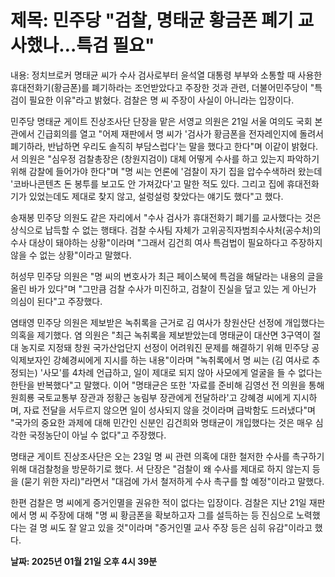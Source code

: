 # **제목: 민주당 "검찰, 명태균 황금폰 폐기 교사했나…특검 필요"**

  내용: 정치브로커 명태균 씨가 수사 검사로부터 윤석열 대통령 부부와 소통할 때 사용한 휴대전화기(황금폰)를 폐기하라는 조언받았다고 주장한 것과 관련, 더불어민주당이 "특검이 필요한 이유"라고 밝혔다. 검찰은 명 씨 주장이 사실이 아니라는 입장이다.

민주당 명태균 게이트 진상조사단 단장을 맡은 서영교 의원은 21일 서울 여의도 국회 본관에서 긴급회의를 열고 "어제 재판에서 명 씨가 '검사가 황금폰을 전자레인지에 돌려서 폐기하라, 반납하면 우리도 솔직히 부담스럽다'는 말을 했다고 한다"며 이같이 밝혔다. 서 의원은 "심우정 검찰총장은 (창원지검이) 대체 어떻게 수사를 하고 있는지 파악하기 위해 감찰에 들어가야 한다"며 "명 씨는 언론에 '검찰이 자기 집을 압수수색하러 왔는데 '코바나콘텐츠 돈 봉투를 보고도 안 가져갔다'고 말한 적도 있다. 그리고 집에 휴대전화기가 있었는데도 제대로 찾지 않고, 설렁설렁 찾았다는 얘기도 했다"고 했다.

송재봉 민주당 의원도 같은 자리에서 "수사 검사가 휴대전화기 폐기를 교사했다는 것은 상식으로 납득할 수 없는 행태다. 검찰 수사팀 자체가 고위공직자범죄수사처(공수처)의 수사 대상이 돼야하는 상황"이라며 "그래서 김건희 여사 특검법이 필요하다고 주장하지 않을 수 없는 상황"이라고 말했다.

허성무 민주당 의원은 "명 씨의 변호사가 최근 페이스북에 특검을 해달라는 내용의 글을 올린 바가 있다"며 "그만큼 검찰 수사가 미진하고, 검찰이 진실을 덮고 있는 게 아닌가 의심이 된다"고 주장했다.

염태영 민주당 의원은 제보받은 녹취록을 근거로 김 여사가 창원산단 선정에 개입했다는 의혹을 제기했다. 염 의원은 "최근 녹취록을 제보받았는데 명태균이 대산면 3구역이 절대 농지로 지정돼 창원 국가산업단지 선정이 어려워진 문제를 해결하기 위해 민주당 공익제보자인 강혜경씨에게 지시를 하는 내용"이라며 "녹취록에서 명 씨는 (김 여사로 추정되는) '사모'를 4차례 언급하고, 일이 제대로 되지 않아 사모에게 얼굴을 들 수 없다는 한탄을 반복했다"고 말했다. 이어 "명태균은 또한 '자료를 준비해 김영선 전 의원을 통해 원희룡 국토교통부 장관과 정황근 농림부 장관에게 전달하라'고 강혜경 씨에게 지시하며, 자료 전달을 서두르지 않으면 일이 성사되지 않을 것이라며 급박함도 드러냈다"며 "국가의 중요한 과제에 대해 민간인 신분인 김건희와 명태균이 개입했다는 것은 매우 심각한 국정농단이 아닐 수 없다"고 주장했다.

명태균 게이트 진상조사단은 오는 23일 명 씨 관련 의혹에 대한 철저한 수사를 촉구하기 위해 대검찰청을 방문하기로 했다. 서 단장은 "검찰이 왜 수사를 제대로 하지 않는지 등을 (묻기 위한 자리)"라면서 "대검에 가서 철저하게 수사 촉구를 할 예정"이라고 말했다.

한편 검찰은 명 씨에게 증거인멸을 권유한 적이 없다는 입장이다. 검찰은 지난 21일 재판에서 명 씨 주장에 대해 "명 씨 황금폰을 확보하고자 그를 설득하는 등 진심으로 노력했다는 걸 명 씨도 잘 알고 있을 것"이라며 "증거인멸 교사 주장 등은 심히 유감"이라고 했다.

  **날짜: 2025년 01월 21일 오후 4시 39분**